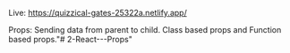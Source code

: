 Live: https://quizzical-gates-25322a.netlify.app/

Props: Sending data from parent to child.
Class based props and Function based props."# 2-React---Props" 

